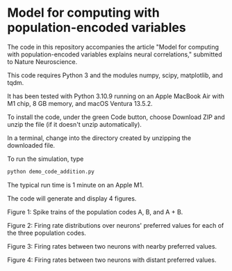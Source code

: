 # Model for computing with population-encoded variables

The code in this repository accompanies the article "Model for computing with population-encoded variables explains neural correlations," submitted to Nature Neuroscience.

This code requires Python 3 and the modules numpy, scipy, matplotlib, and tqdm. 

It has been tested with Python 3.10.9 running on an Apple MacBook Air with M1 chip, 8 GB memory, and macOS Ventura 13.5.2.

To install the code, under the green Code button, choose Download ZIP and unzip the file (if it doesn't unzip automatically).

In a terminal, change into the directory created by unzipping the downloaded file.

To run the simulation, type
```bash
python demo_code_addition.py
```

The typical run time is 1 minute on an Apple M1.

The code will generate and display 4 figures.

Figure 1: Spike trains of the population codes A, B, and A + B.

Figure 2: Firing rate distributions over neurons' preferred values for each of the three population codes.

Figure 3: Firing rates between two neurons with nearby preferred values.

Figure 4: Firing rates between two neurons with distant preferred values.